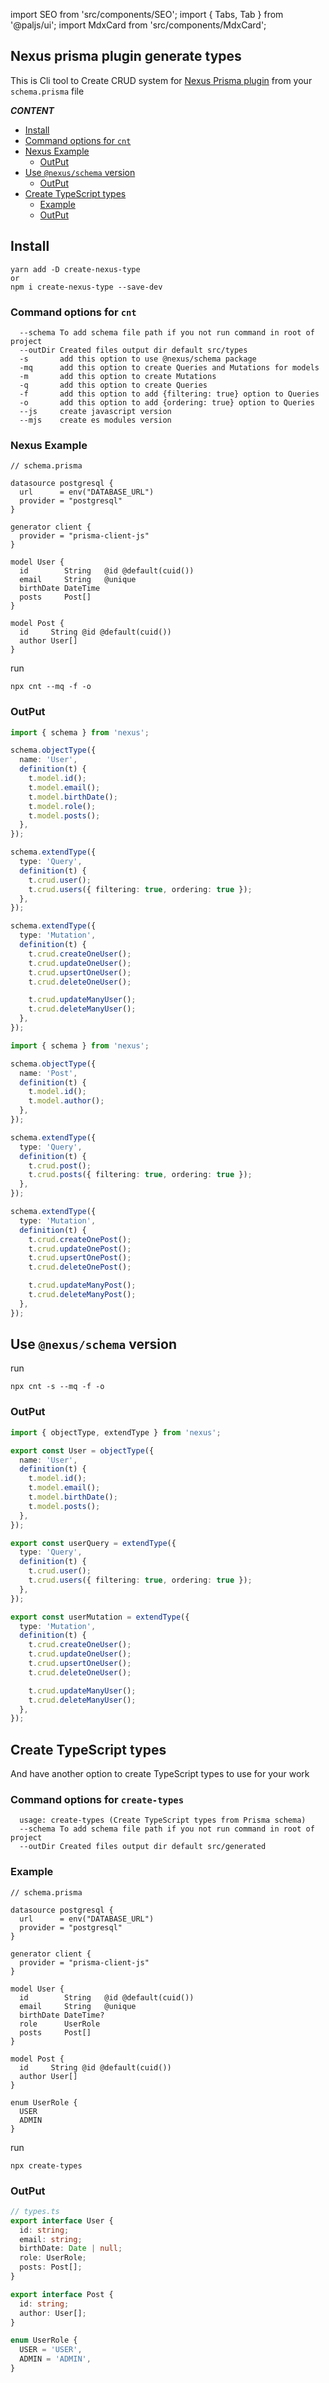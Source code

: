 import SEO from 'src/components/SEO';
import { Tabs, Tab } from '@paljs/ui';
import MdxCard from 'src/components/MdxCard';

<SEO title="Nexus prisma plugin generate types" />

<MdxCard>

## Nexus prisma plugin generate types

This is Cli tool to Create CRUD system for [Nexus Prisma plugin](https://www.nexusjs.org/#/plugins/prisma) from your `schema.prisma` file

**_CONTENT_**

- [Install](#install)
- [Command options for `cnt`](#command-options-for-cnt)
- [Nexus Example](#nexus-example)
  - [OutPut](#output)
- [Use `@nexus/schema` version](#use-nexusschema-version)
  - [OutPut](#output-1)
- [Create TypeScript types](#create-typescript-types)
  - [Example](#example)
  - [OutPut](#output-2)

</MdxCard>

<MdxCard>

## Install

```shell
yarn add -D create-nexus-type
or
npm i create-nexus-type --save-dev
```

### Command options for `cnt`

```
  --schema To add schema file path if you not run command in root of project
  --outDir Created files output dir default src/types
  -s       add this option to use @nexus/schema package
  -mq      add this option to create Queries and Mutations for models
  -m       add this option to create Mutations
  -q       add this option to create Queries
  -f       add this option to add {filtering: true} option to Queries
  -o       add this option to add {ordering: true} option to Queries
  --js     create javascript version
  --mjs    create es modules version
```

</MdxCard>

<MdxCard>

### Nexus Example

```prisma
// schema.prisma

datasource postgresql {
  url      = env("DATABASE_URL")
  provider = "postgresql"
}

generator client {
  provider = "prisma-client-js"
}

model User {
  id        String   @id @default(cuid())
  email     String   @unique
  birthDate DateTime
  posts     Post[]
}

model Post {
  id     String @id @default(cuid())
  author User[]
}
```

run

```shell
npx cnt --mq -f -o
```

### OutPut

<Tabs>
<Tab title="User.ts">

```ts
import { schema } from 'nexus';

schema.objectType({
  name: 'User',
  definition(t) {
    t.model.id();
    t.model.email();
    t.model.birthDate();
    t.model.role();
    t.model.posts();
  },
});

schema.extendType({
  type: 'Query',
  definition(t) {
    t.crud.user();
    t.crud.users({ filtering: true, ordering: true });
  },
});

schema.extendType({
  type: 'Mutation',
  definition(t) {
    t.crud.createOneUser();
    t.crud.updateOneUser();
    t.crud.upsertOneUser();
    t.crud.deleteOneUser();

    t.crud.updateManyUser();
    t.crud.deleteManyUser();
  },
});
```

</Tab>
<Tab title="Post.ts">

```ts
import { schema } from 'nexus';

schema.objectType({
  name: 'Post',
  definition(t) {
    t.model.id();
    t.model.author();
  },
});

schema.extendType({
  type: 'Query',
  definition(t) {
    t.crud.post();
    t.crud.posts({ filtering: true, ordering: true });
  },
});

schema.extendType({
  type: 'Mutation',
  definition(t) {
    t.crud.createOnePost();
    t.crud.updateOnePost();
    t.crud.upsertOnePost();
    t.crud.deleteOnePost();

    t.crud.updateManyPost();
    t.crud.deleteManyPost();
  },
});
```

</Tab>
</Tabs>

</MdxCard>

<MdxCard>

## Use `@nexus/schema` version

run

```shell
npx cnt -s --mq -f -o
```

### OutPut

```ts
import { objectType, extendType } from 'nexus';

export const User = objectType({
  name: 'User',
  definition(t) {
    t.model.id();
    t.model.email();
    t.model.birthDate();
    t.model.posts();
  },
});

export const userQuery = extendType({
  type: 'Query',
  definition(t) {
    t.crud.user();
    t.crud.users({ filtering: true, ordering: true });
  },
});

export const userMutation = extendType({
  type: 'Mutation',
  definition(t) {
    t.crud.createOneUser();
    t.crud.updateOneUser();
    t.crud.upsertOneUser();
    t.crud.deleteOneUser();

    t.crud.updateManyUser();
    t.crud.deleteManyUser();
  },
});
```

</MdxCard>

<MdxCard>

## Create TypeScript types

And have another option to create TypeScript types to use for your work

### Command options for `create-types`

```
  usage: create-types (Create TypeScript types from Prisma schema)
  --schema To add schema file path if you not run command in root of project
  --outDir Created files output dir default src/generated
```

### Example

```prisma
// schema.prisma

datasource postgresql {
  url      = env("DATABASE_URL")
  provider = "postgresql"
}

generator client {
  provider = "prisma-client-js"
}

model User {
  id        String   @id @default(cuid())
  email     String   @unique
  birthDate DateTime?
  role      UserRole
  posts     Post[]
}

model Post {
  id     String @id @default(cuid())
  author User[]
}

enum UserRole {
  USER
  ADMIN
}
```

run

```shell
npx create-types
```

### OutPut

```ts
// types.ts
export interface User {
  id: string;
  email: string;
  birthDate: Date | null;
  role: UserRole;
  posts: Post[];
}

export interface Post {
  id: string;
  author: User[];
}

enum UserRole {
  USER = 'USER',
  ADMIN = 'ADMIN',
}
```

</MdxCard>
